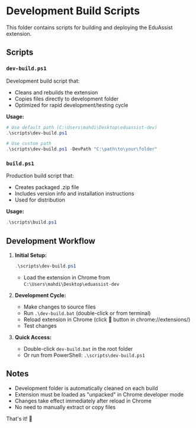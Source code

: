 # Development Build Scripts

This folder contains scripts for building and deploying the EduAssist extension.

## Scripts

### `dev-build.ps1`
Development build script that:
- Cleans and rebuilds the extension
- Copies files directly to development folder
- Optimized for rapid development/testing cycle

**Usage:**
```powershell
# Use default path (C:\Users\mahdi\Desktop\eduassist-dev)
.\scripts\dev-build.ps1

# Use custom path
.\scripts\dev-build.ps1 -DevPath "C:\path\to\your\folder"
```

### `build.ps1`
Production build script that:
- Creates packaged .zip file
- Includes version info and installation instructions
- Used for distribution

**Usage:**
```powershell
.\scripts\build.ps1
```

## Development Workflow

1. **Initial Setup:**
   ```powershell
   .\scripts\dev-build.ps1
   ```
   - Load the extension in Chrome from `C:\Users\mahdi\Desktop\eduassist-dev`

2. **Development Cycle:**
   - Make changes to source files
   - Run `.\dev-build.bat` (double-click or from terminal)
   - Reload extension in Chrome (click 🔄 button in chrome://extensions/)
   - Test changes

3. **Quick Access:**
   - Double-click `dev-build.bat` in the root folder
   - Or run from PowerShell: `.\scripts\dev-build.ps1`

## Notes

- Development folder is automatically cleaned on each build
- Extension must be loaded as "unpacked" in Chrome developer mode
- Changes take effect immediately after reload in Chrome
- No need to manually extract or copy files

That's it! 🎉